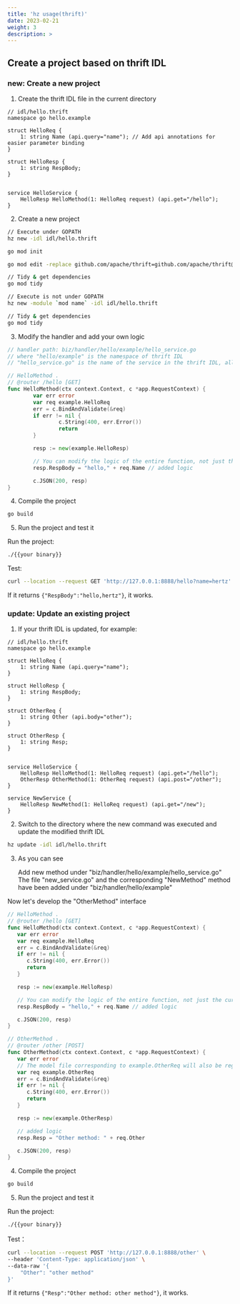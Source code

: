 ```yaml
---
title: 'hz usage(thrift)'
date: 2023-02-21
weight: 3
description: >
---
```

## Create a project based on thrift IDL

### new: Create a new project

1. Create the thrift IDL file in the current directory

```thrift
// idl/hello.thrift
namespace go hello.example

struct HelloReq {
    1: string Name (api.query="name"); // Add api annotations for easier parameter binding
}

struct HelloResp {
    1: string RespBody;
}


service HelloService {
    HelloResp HelloMethod(1: HelloReq request) (api.get="/hello");
}
```

2. Create a new project

```bash
// Execute under GOPATH
hz new -idl idl/hello.thrift

go mod init

go mod edit -replace github.com/apache/thrift=github.com/apache/thrift@v0.13.0

// Tidy & get dependencies
go mod tidy
```

```bash
// Execute is not under GOPATH
hz new -module `mod name` -idl idl/hello.thrift

// Tidy & get dependencies
go mod tidy
```

3. Modify the handler and add your own logic

```go
// handler path: biz/handler/hello/example/hello_service.go
// where "hello/example" is the namespace of thrift IDL
// "hello_service.go" is the name of the service in the thrift IDL, all methods defined by the service will be generated in this file

// HelloMethod .
// @router /hello [GET]
func HelloMethod(ctx context.Context, c *app.RequestContext) {
        var err error
        var req example.HelloReq
        err = c.BindAndValidate(&req)
        if err != nil {
                c.String(400, err.Error())
                return
        }

        resp := new(example.HelloResp)

        // You can modify the logic of the entire function, not just the current template
        resp.RespBody = "hello," + req.Name // added logic

        c.JSON(200, resp)
}
```

4. Compile the project

```bash
go build
```

5. Run the project and test it

Run the project:

```bash
./{{your binary}}
```

Test:

```bash
curl --location --request GET 'http://127.0.0.1:8888/hello?name=hertz'
```

If it returns `{"RespBody":"hello,hertz"}`, it works.

### update: Update an existing project

1. If your thrift IDL is updated, for example:

```thrift
// idl/hello.thrift
namespace go hello.example

struct HelloReq {
    1: string Name (api.query="name");
}

struct HelloResp {
    1: string RespBody;
}

struct OtherReq {
    1: string Other (api.body="other");
}

struct OtherResp {
    1: string Resp;
}


service HelloService {
    HelloResp HelloMethod(1: HelloReq request) (api.get="/hello");
    OtherResp OtherMethod(1: OtherReq request) (api.post="/other");
}

service NewService {
    HelloResp NewMethod(1: HelloReq request) (api.get="/new");
}
```

2. Switch to the directory where the new command was executed and update the modified thrift IDL

```bash
hz update -idl idl/hello.thrift
```

3. As you can see

   Add new method under "biz/handler/hello/example/hello_service.go"<br>
   The file "new_service.go" and the corresponding "NewMethod" method have been added under "biz/handler/hello/example"

Now let's develop the "OtherMethod" interface

```go
// HelloMethod .
// @router /hello [GET]
func HelloMethod(ctx context.Context, c *app.RequestContext) {
   var err error
   var req example.HelloReq
   err = c.BindAndValidate(&req)
   if err != nil {
      c.String(400, err.Error())
      return
   }

   resp := new(example.HelloResp)

   // You can modify the logic of the entire function, not just the current template
   resp.RespBody = "hello," + req.Name // added logic

   c.JSON(200, resp)
}

// OtherMethod .
// @router /other [POST]
func OtherMethod(ctx context.Context, c *app.RequestContext) {
   var err error
   // The model file corresponding to example.OtherReq will also be regenerated
   var req example.OtherReq
   err = c.BindAndValidate(&req)
   if err != nil {
      c.String(400, err.Error())
      return
   }

   resp := new(example.OtherResp)

   // added logic
   resp.Resp = "Other method: " + req.Other

   c.JSON(200, resp)
}
```

4. Compile the project

```bash
go build
```

5. Run the project and test it

Run the project:

```bash
./{{your binary}}
```

Test：

```bash
curl --location --request POST 'http://127.0.0.1:8888/other' \
--header 'Content-Type: application/json' \
--data-raw '{
    "Other": "other method"
}'
```

If it returns `{"Resp":"Other method: other method"}`, it works.

